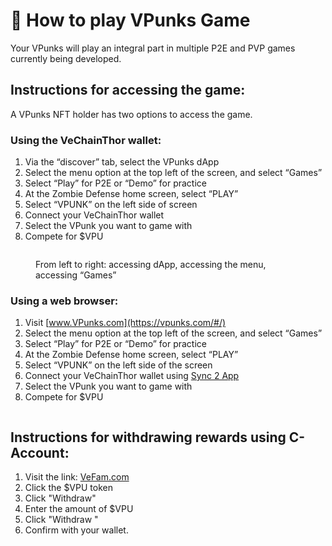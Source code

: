 # 📎 How to play VPunks Game

Your VPunks will play an integral part in multiple P2E and PVP games currently being developed.

## Instructions for accessing the game:

A VPunks NFT holder has two options to access the game.

### **Using the VeChainThor wallet:**

1. Via the “discover” tab, select the VPunks dApp
2. Select the menu option at the top left of the screen, and select “Games”
3. Select “Play” for P2E or “Demo” for practice
4. At the Zombie Defense home screen, select “PLAY”
5. Select “VPUNK” on the left side of screen
6. Connect your VeChainThor wallet
7. Select the VPunk you want to game with
8. Compete for $VPU

<figure><img src="https://lh6.googleusercontent.com/Xewz9FC2jdRvjwjbsrgVdVDUzFhkCa-IznrYjzofHbmsLEV3bnQxiTX5hVdoJnyfAKNlsfO3Olk7aLw4gJ5mxBDKRZs1s5dchwQglEGlzuZEhen5uGp-UzhOCCd5TKWMSceaKb26NHSfJIpQifSavfQ" alt=""><figcaption><p>From left to right: accessing dApp, accessing the menu, accessing “Games”</p></figcaption></figure>

### **Using a web browser:**

1. Visit [www.VPunks.com](https://vpunks.com/#/)
2. Select the menu option at the top left of the screen, and select “Games”
3. Select “Play” for P2E or “Demo” for practice
4. At the Zombie Defense home screen, select “PLAY”
5. Select “VPUNK” on the left side of the screen
6. Connect your VeChainThor wallet using [Sync 2 App](https://docs.vechain.org/sync2/get-started.html)
7. Select the VPunk you want to game with
8. Compete for $VPU

<figure><img src="https://lh3.googleusercontent.com/WJK8hBcjdWS4n0vWqVFaWQ5bXxi-N2x7OhBYhj9mVOV5uUxcAoFvmOWe4BQFDRMj6JCbAkRunNwgX778Mz2gMRC6tm4tuebxZTakOAj_PrvVK_4abEG2hcNQ6Zt73zSWi9UhgUc2YE4-SxMH7Fuv7ME" alt=""><figcaption></figcaption></figure>

## **Instructions for withdrawing rewards using C-Account:**

1. Visit the link:  [VeFam.com](https://vefam.com/#/account/wallet)
2. Click the $VPU token&#x20;
3. &#x20;Click "Withdraw"
4. Enter the amount of $VPU&#x20;
5. Click "Withdraw "
6. Confirm with your wallet.

<figure><img src="https://lh3.googleusercontent.com/gZS3kzIAYOjQMYmlIyycY1QQoWDIoe_aIyy_arr-8ZIvm3QkROG_2Yxe_O3ujjkbLMsD33jTiHEzYZXVuEdqF_56cU6xSMZbnf04fdWJ0s1ZvV2OQ1fWWyV-XC0Rxz7l2HaCJ543lNTaexN02zJI_hs" alt=""><figcaption></figcaption></figure>
